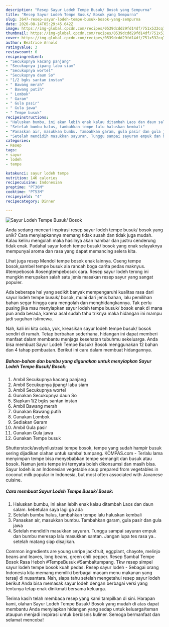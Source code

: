 ```yaml
---
description: "Resep Sayur Lodeh Tempe Busuk/ Bosok yang Sempurna"
title: "Resep Sayur Lodeh Tempe Busuk/ Bosok yang Sempurna"
slug: 3647-resep-sayur-lodeh-tempe-busuk-bosok-yang-sempurna
date: 2020-08-14T05:29:45.642Z
image: https://img-global.cpcdn.com/recipes/0539dcdd29fd14df/751x532cq70/sayur-lodeh-tempe-busuk-bosok-foto-resep-utama.jpg
thumbnail: https://img-global.cpcdn.com/recipes/0539dcdd29fd14df/751x532cq70/sayur-lodeh-tempe-busuk-bosok-foto-resep-utama.jpg
cover: https://img-global.cpcdn.com/recipes/0539dcdd29fd14df/751x532cq70/sayur-lodeh-tempe-busuk-bosok-foto-resep-utama.jpg
author: Beatrice Arnold
ratingvalue: 3
reviewcount: 6
recipeingredient:
- "Secukupnya kacang panjang"
- "Secukupnya jipang labu siam"
- "Secukupnya wortel"
- "Secukupnya daun So"
- "1/2 bgks santan instan"
- " Bawang merah"
- " Bawang putih"
- " Lombok"
- " Garam"
- " Gula pasir"
- " Gula jawa"
- " Tempe busuk"
recipeinstructions:
- "Haluskan bumbu, ini akan lebih enak kalau ditambah Laos dan daun salam. kebetulan saya lagi ga ada"
- "Setelah bumbu halus, tambahkan tempe lalu haluskan kembali"
- "Panaskan air, masukkan bumbu. Tambahkan garam, gula pasir dan gula jawa"
- "Setelah mendidih masukkan sayuran. Tunggu sampai sayuran empuk dan bumbu meresap lalu masukkan santan. Jangan lupa tes rasa ya.. setelah matang siap disajikan."
categories:
- Resep
tags:
- sayur
- lodeh
- tempe

katakunci: sayur lodeh tempe 
nutrition: 146 calories
recipecuisine: Indonesian
preptime: "PT36M"
cooktime: "PT53M"
recipeyield: "4"
recipecategory: Dinner

---
```



![Sayur Lodeh Tempe Busuk/ Bosok](https://img-global.cpcdn.com/recipes/0539dcdd29fd14df/751x532cq70/sayur-lodeh-tempe-busuk-bosok-foto-resep-utama.jpg)

Anda sedang mencari inspirasi resep sayur lodeh tempe busuk/ bosok yang unik? Cara menyiapkannya memang tidak susah dan tidak juga mudah. Kalau keliru mengolah maka hasilnya akan hambar dan justru cenderung tidak enak. Padahal sayur lodeh tempe busuk/ bosok yang enak selayaknya mempunyai aroma dan rasa yang dapat memancing selera kita.

Lihat juga resep Mendol tempe bosok enak lainnya. Oseng tempe bosok,sambel tempe busuk ala rancah boga carita pedas maknyus. #tempebosok #osengtempebosok cara. Resep sayur lodeh terong ini mungkin merupakan salah satu jenis masakan resep sayur yang sangat populer.

Ada beberapa hal yang sedikit banyak mempengaruhi kualitas rasa dari sayur lodeh tempe busuk/ bosok, mulai dari jenis bahan, lalu pemilihan bahan segar hingga cara mengolah dan menghidangkannya. Tak perlu pusing jika mau menyiapkan sayur lodeh tempe busuk/ bosok enak di mana pun anda berada, karena asal sudah tahu triknya maka hidangan ini mampu jadi suguhan istimewa.


Nah, kali ini kita coba, yuk, kreasikan sayur lodeh tempe busuk/ bosok sendiri di rumah. Tetap berbahan sederhana, hidangan ini dapat memberi manfaat dalam membantu menjaga kesehatan tubuhmu sekeluarga. Anda bisa membuat Sayur Lodeh Tempe Busuk/ Bosok menggunakan 12 bahan dan 4 tahap pembuatan. Berikut ini cara dalam membuat hidangannya.

<!--inarticleads1-->

##### Bahan-bahan dan bumbu yang digunakan untuk menyiapkan Sayur Lodeh Tempe Busuk/ Bosok:

1. Ambil Secukupnya kacang panjang
1. Ambil Secukupnya jipang/ labu siam
1. Ambil Secukupnya wortel
1. Gunakan Secukupnya daun So
1. Siapkan 1/2 bgks santan instan
1. Ambil  Bawang merah
1. Gunakan  Bawang putih
1. Gunakan  Lombok
1. Sediakan  Garam
1. Ambil  Gula pasir
1. Gunakan  Gula jawa
1. Gunakan  Tempe busuk


Shutterstock/avelynIlustrasi tempe bosok, tempe yang sudah hampir busuk sering dijadikan olahan untuk sambal tumpang. KOMPAS.com - Terlalu lama menyimpan tempe bisa menyebabkan tempe semangit dan busuk atau bosok. Namun jenis tempe ini ternyata boleh dikonsumsi dan masih bisa. Sayur lodeh is an Indonesian vegetable soup prepared from vegetables in coconut milk popular in Indonesia, but most often associated with Javanese cuisine. 

<!--inarticleads2-->

##### Cara membuat Sayur Lodeh Tempe Busuk/ Bosok:

1. Haluskan bumbu, ini akan lebih enak kalau ditambah Laos dan daun salam. kebetulan saya lagi ga ada
1. Setelah bumbu halus, tambahkan tempe lalu haluskan kembali
1. Panaskan air, masukkan bumbu. Tambahkan garam, gula pasir dan gula jawa
1. Setelah mendidih masukkan sayuran. Tunggu sampai sayuran empuk dan bumbu meresap lalu masukkan santan. Jangan lupa tes rasa ya.. setelah matang siap disajikan.


Common ingredients are young unripe jackfruit, eggplant, chayote, melinjo beans and leaves, long beans, green chili pepper. Resep Sambal Tempe Bosok Rasa Heboh #TempeBusuk #Sambaltumpang. Tkw resep simpel sayur lodeh tempe bosok kuah pedas. Resep sayur lodeh - Sebagai orang Indonesia kita memang memiliki berbagai macam menu makanan yang tersaji di nusantara. Nah, siapa tahu setelah mengetahui resep sayur lodeh berikut Anda bisa memasak sayur lodeh dengan berbagai versi yang tentunya tetap enak dinikmati bersama keluarga. 

Terima kasih telah membaca resep yang kami tampilkan di sini. Harapan kami, olahan Sayur Lodeh Tempe Busuk/ Bosok yang mudah di atas dapat membantu Anda menyiapkan hidangan yang sedap untuk keluarga/teman ataupun menjadi inspirasi untuk berbisnis kuliner. Semoga bermanfaat dan selamat mencoba!
